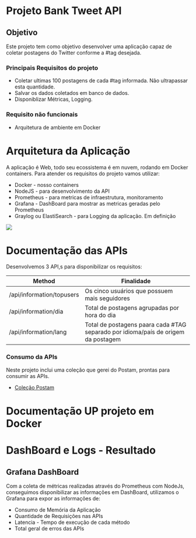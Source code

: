 # Projeto Bank Tweet API
## Objetivo
Este projeto tem como objetivo desenvolver uma aplicação capaz de coletar postagens do Twitter conforme a #tag desejada.
### Principais Requisitos do projeto
   * Coletar ultimas 100 postagens de cada #tag informada. Não ultrapassar esta quantidade.
   * Salvar os dados coletados em banco de dados.
   * Disponiblizar Métricas, Logging.
### Requisito não funcionais
   * Arquitetura de ambiente em Docker

# Arquitetura da Aplicação
A aplicação é Web, todo seu ecossistema é em nuvem, rodando em Docker containers.
Para atender os requisitos do projeto vamos utilizar:
* Docker - nosso containers
* NodeJS - para desenvolvimento da API
* Prometheus - para metricas de infraestrutura, monitoramento
* Grafana - DashBoard para mostrar as metricas geradas pelo Prometheus
* Graylog ou ElastiSearch - para Logging da aplicação. Em definição

![](https://github.com/paulinhoart/bank-tweet/blob/master/Arquitetura.png)

# Documentação das APIs
Desenvolvemos 3 API,s para disponibilizar os requisitos:

| **Method**                    | **Finalidade**                                                                        |
|---------------------------|-----------------------------------------------------------------------------------|
| /api/information/topusers | Os cinco usuários que possuem mais seguidores                                     |
| /api/information/dia      | Total de postagens agrupadas por hora do dia                                      |
| /api/information/lang     | Total de postagens paara cada #TAG separado por idioma/país de origem da postagem |

### Consumo da APIs
Neste projeto inclui uma coleção que gerei do Postam, prontas para consumir as APIs.
* [Coleção Postam](https://github.com/paulinhoart/bank-tweet/blob/master/postman/APIs-Bank-Tweet.postman_collection.json)

# Documentação UP projeto em Docker
# DashBoard e Logs - Resultado
## Grafana DashBoard
Com a coleta de métricas realizadas através do Prometheus com NodeJs, conseguimos disponibilizar as informações 
em DashBoard, utilizamos o Grafana para expor as informações de:
* Consumo de Memória da Aplicação
* Quantidade de Requisições nas APIs
* Latencia - Tempo de execução de cada método
* Total geral de erros das APIs
![]()
